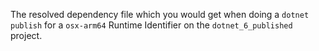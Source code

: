 The resolved dependency file which you would get when doing a `dotnet publish` for a `osx-arm64` Runtime Identifier on
the `dotnet_6_published` project.
